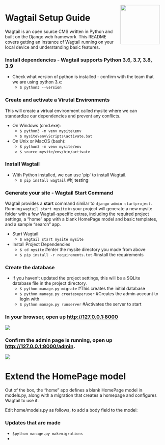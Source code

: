 <img src="https://docs.wagtail.io/en/v2.12.3/_static/logo.png" data-canonical-src="![wagtail_banner]
(https://docs.wagtail.io/en/v2.12.3/_static/logo.png =250x250)" width="128" height="128" align="right" />

# Wagtail Setup Guide

Wagtail is an open source CMS written in Python and built on the Django web framework.
This README covers getting an instance of Wagtail running on your local device and understanding 
basic features.

### Install dependencies - Wagtail supports Python 3.6, 3.7, 3.8, 3.9

- Check what version of python is installed - confirm with the team that we are using python 3.x:
    - `$ python3 --version`

### Create and activate a Virutal Environments
This will create a virtual environment called mysite where we can standardize our dependencies and prevent any conflicts.
- On Windows (cmd.exe):
    - `$ python3 -m venv mysite\env`
    - `$ mysite\env\Scripts\activate.bat`
- On Unix or MacOS (bash):
    - `$ python3 -m venv mysite/env`
    - `$ source mysite/env/bin/activate`

### Install Wagtail
- With Python installed, we can use 'pip' to install Wagtail.
    - `$ pip install wagtail`
#hj testing

### Generate your site - Wagtail Start Command
Wagtail provides a **start** command similar to `django-admin startproject`. Running `wagtail start mysite` in your project will generate a new mysite folder with a few Wagtail-specific extras, including the required project settings, a “home” app with a blank HomePage model and basic templates, and a sample “search” app.
- Start Wagtail
    - `$ wagtail start mysite mysite`
- Install Project Dependencies
    - `$ cd mysite` #enter the mysite directory you made from above
    - `$ pip install -r requirements.txt` #install the requirements

### Create the database
- If you haven’t updated the project settings, this will be a SQLite database file in the project directory.
    - `$ python manage.py migrate` #This creates the initial database
    - `$ python manage.py createsuperuser` #Creates the admin account to login with
    - `$ python manage.py runserver` #Activates the server to start

### In your browser, open up http://127.0.0.1:8000

<img src="https://docs.wagtail.io/en/v2.12.3/_images/tutorial_1.png">

### Confirm the admin page is running, open up http://127.0.0.1:8000/admin. 

<img src="https://docs.wagtail.io/en/v2.12.3/_images/tutorial_2.png">


# Extend the HomePage model
Out of the box, the “home” app defines a blank HomePage model in models.py, along with a migration that creates a homepage and configures Wagtail to use it.

Edit home/models.py as follows, to add a body field to the model:


### Updates that are made

- `$python manage.py makemigrations`
- 

